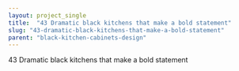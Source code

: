 ```yaml
---
layout: project_single
title:  "43 Dramatic black kitchens that make a bold statement"
slug: "43-dramatic-black-kitchens-that-make-a-bold-statement"
parent: "black-kitchen-cabinets-design"
---
```

43 Dramatic black kitchens that make a bold statement